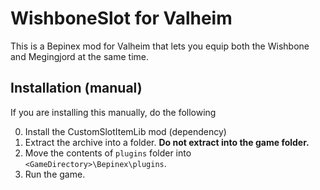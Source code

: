 
# WishboneSlot for Valheim

This is a Bepinex mod for Valheim that lets you equip both the Wishbone and Megingjord at the same time.

## Installation (manual)

If you are installing this manually, do the following

0. Install the CustomSlotItemLib mod (dependency)
1. Extract the archive into a folder. **Do not extract into the game folder.**
2. Move the contents of `plugins` folder into `<GameDirectory>\Bepinex\plugins`.
3. Run the game.
